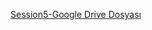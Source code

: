 [Session5-Google Drive Dosyası](https://docs.google.com/spreadsheets/d/11u2z0rgg7KJiZmWTTRlEq_fIUmG1mXq5yf3VLa5euY4/edit?usp=sharing)
